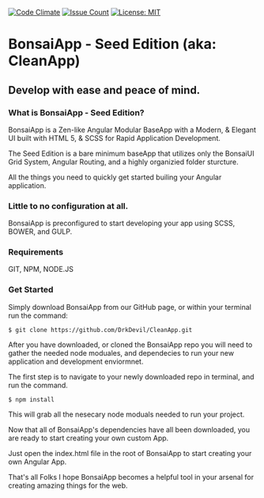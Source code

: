 [![Code Climate](https://codeclimate.com/github/DrkDevil/CleanApp/badges/gpa.svg)](https://codeclimate.com/github/DrkDevil/CleanApp)
[![Issue Count](https://codeclimate.com/github/DrkDevil/CleanApp/badges/issue_count.svg)](https://codeclimate.com/github/DrkDevil/CleanApp)
[![License: MIT](https://img.shields.io/badge/License-MIT-yellow.svg)](https://opensource.org/licenses/MIT)
# BonsaiApp - Seed Edition (aka: CleanApp)
## Develop with ease and peace of mind.

### What is BonsaiApp - Seed Edition?
BonsaiApp is a Zen-like Angular Modular BaseApp with a Modern, & Elegant UI built with HTML 5, & SCSS for Rapid Application Development.

The Seed Edition is a bare minimum baseApp that utilizes only the BonsaiUI Grid System, Angular Routing, and a highly organizied folder sturcture.

All the things you need to quickly get started builing your Angular application.

###  Little to no configuration at all.
BonsaiApp is preconfigured to start developing your app using SCSS, BOWER, and GULP.

###  Requirements
GIT, NPM, NODE.JS

### Get Started
Simply download BonsaiApp from our GitHub page, or within your terminal run the command:
```
$ git clone https://github.com/DrkDevil/CleanApp.git
```
After you have downloaded, or cloned the BonsaiApp repo you will need to gather the needed node moduales, and dependecies to run your new application and development enviormnet.

The first step is to navigate to your newly downloaded repo in terminal, and run the command.

```
$ npm install
```
This will grab all the nesecary node moduals needed to run your project.

Now that all of BonsaiApp's dependencies have all been downloaded, you are ready to start creating your own custom App.

Just open the index.html file in the root of BonsaiApp to start creating your own Angular App.

That's all Folks
I hope BonsaiApp becomes a helpful tool in your arsenal for creating amazing things for the web.

